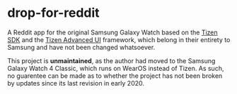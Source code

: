 # drop-for-reddit
A Reddit app for the original Samsung Galaxy Watch based on the [Tizen SDK](https://docs.tizen.org/application/web/index) and the [Tizen Advanced UI](https://docs.tizen.org/application/web/guides/tau/tau/) framework, which belong in their entirety to Samsung and have not been changed whatsoever.

This project is **unmaintained**, as the author had moved to the Samsung Galaxy Watch 4 Classic, which runs on WearOS instead of Tizen. As such, no guarentee can be made as to whether the project has not been broken by updates since its last revision in early 2020.
